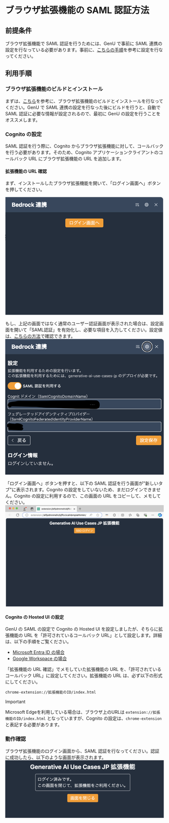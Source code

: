 # ブラウザ拡張機能の SAML 認証方法

## 前提条件

ブラウザ拡張機能で SAML 認証を行うためには、GenU で事前に SAML 連携の設定を行なっている必要があります。事前に、[こちらの手順](./DEPLOY_OPTION.md#saml-認証)を参考に設定を行なってください。

## 利用手順

### ブラウザ拡張機能のビルドとインストール

まずは、[こちら](/browser-extension/README.md#利用方法)を参考に、ブラウザ拡張機能のビルドとインストールを行なってください。GenU で SAML 連携の設定を行なった後にビルドを行うと、自動で SAML 認証に必要な情報が設定されるので、最初に GenU の設定を行うことをオススメします。

### Cognito の設定

SAML 認証を行う際に、Cognito からブラウザ拡張機能に対して、コールバックを行う必要があります。そのため、Cognito アプリケーションクライアントのコールバック URL にブラウザ拡張機能の URL を追加します。

#### 拡張機能の URL 確認

まず、インストールしたブラウザ拡張機能を開いて、「ログイン画面へ」ボタンを押してください。

![top](../assets/images/extension/saml_top.png)

もし、上記の画面ではなく通常のユーザー認証画面が表示された場合は、設定画面を開いて「SAML認証」を有効化し、必要な項目を入力してください。設定値は、[こちらの方法](./EXTENSION_BUILD.md#その他のユーザー-windows-等)で確認できます。
![settings](../assets/images/extension/saml_settings.png)

「ログイン画面へ」ボタンを押すと、以下の SAML 認証を行う画面が"新しいタブ"に表示されます。Cognito の設定をしていないため、まだログインできません。Cognito の設定に利用するので、この画面の URL をコピーして、メモしてください。
![login](../assets/images/extension/saml_login.png)

#### Cognito の Hosted UI の設定

GenU の SAML の設定で Cognito の Hosted UI を設定しましたが、そちらに拡張機能の URL を「許可されているコールバック URL」として設定します。詳細は、以下の手順をご覧ください。

- [Microsoft Entra ID の場合](./SAML_WITH_ENTRA_ID.md#cognito-の設定--hosted-ui)
- [Google Workspace の場合](./SAML_WITH_GOOGLE_WORKSPACE.md#cognito-の設定--hosted-ui)

「拡張機能の URL 確認」でメモしていた拡張機能の URL を、「許可されているコールバック URL」に設定してください。拡張機能の URL は、必ず以下の形式にしてください。

```text
chrome-extension://拡張機能のID/index.html
```

> [!IMPORTANT]
> Microsoft Edgeを利用している場合は、ブラウザ上のURLは `extension://拡張機能のID/index.html` となっていますが、Cognito の設定は、`chrome-extension` と表記する必要があります。

### 動作確認

ブラウザ拡張機能のログイン画面から、SAML 認証を行なってください。認証に成功したら、以下のような画面が表示されます。
![loggedin](../assets/images/extension/saml_loggedin.png)
